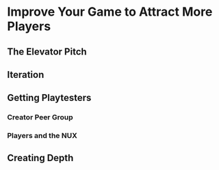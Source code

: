 
# Improve Your Game to Attract More Players

## The Elevator Pitch

## Iteration

## Getting Playtesters

### Creator Peer Group 

### Players and the NUX

## Creating Depth

##